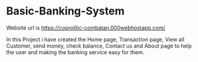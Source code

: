 # Basic-Banking-System
Website url is https://coprolitic-combatan.000webhostapp.com/

In this Project i have created the Home page, Transaction page, View all Customer, send money, check balance, Contact us and About page to help the user and making the banking service easy for them.
